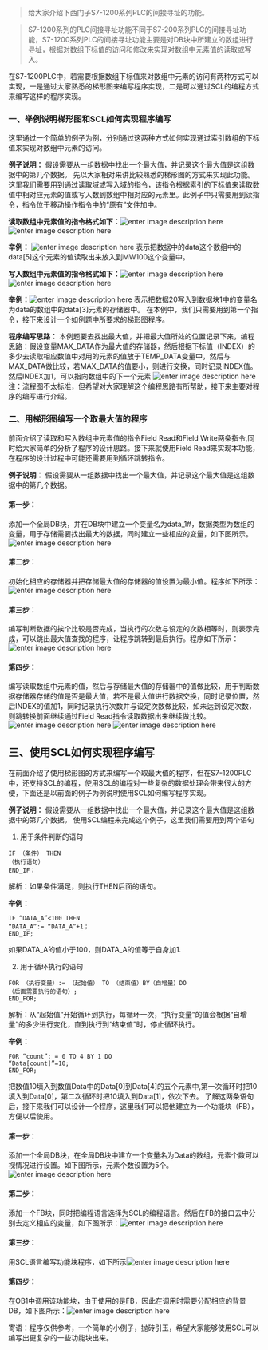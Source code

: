 >给大家介绍下西门子S7-1200系列PLC的间接寻址的功能。  

>S7-1200系列的PLC间接寻址功能不同于S7-200系列PLC的间接寻址功能，S7-1200系列PLC的间接寻址功能主要是对DB块中所建立的数组进行寻址，根据对数组下标值的访问和修改来实现对数组中元素值的读取或写入。

在S7-1200PLC中，若需要根据数组下标值来对数组中元素的访问有两种方式可以实现，一是通过大家熟悉的梯形图来编写程序实现，二是可以通过SCL的编程方式来编写这样的程序实现。

### 一、举例说明梯形图和SCL如何实现程序编写
这里通过一个简单的例子为例，分别通过这两种方式如何实现通过索引数组的下标值来实现对数组中元素的访问。

**例子说明：**
假设需要从一组数据中找出一个最大值，并记录这个最大值是这组数据中的第几个数据。
先以大家相对来讲比较熟悉的梯形图的方式来实现此功能。这里我们需要用到通过读取域或写入域的指令，该指令根据索引的下标值来读取数值中相对应元素的值或写入数到数组中相对应的元素里。此例子中只需要用到读指令，指令位于移动操作指令中的“原有”文件加中。

**读取数组中元素值的指令格式如下：**![enter image description here](https://cdn.jsdelivr.net/gh/asckye/blog_imgs@main/article/How_to_use_LAD_and_SCL_to_implement_the_indirect_address_function_of_S7_1200/10.jpg)
![enter image description here](https://cdn.jsdelivr.net/gh/asckye/blog_imgs@main/article/How_to_use_LAD_and_SCL_to_implement_the_indirect_address_function_of_S7_1200/20.jpg)

**举例：**
![enter image description here](https://cdn.jsdelivr.net/gh/asckye/blog_imgs@main/article/How_to_use_LAD_and_SCL_to_implement_the_indirect_address_function_of_S7_1200/30.jpg)
表示把数据中的data这个数组中的data[5]这个元素的值读取出来放入到MW100这个变量中。

**写入数组中元素值的指令格式如下：**![enter image description here](https://cdn.jsdelivr.net/gh/asckye/blog_imgs@main/article/How_to_use_LAD_and_SCL_to_implement_the_indirect_address_function_of_S7_1200/40.jpg)
![enter image description here](https://cdn.jsdelivr.net/gh/asckye/blog_imgs@main/article/How_to_use_LAD_and_SCL_to_implement_the_indirect_address_function_of_S7_1200/50.jpg)

**举例：**![enter image description here](https://cdn.jsdelivr.net/gh/asckye/blog_imgs@main/article/How_to_use_LAD_and_SCL_to_implement_the_indirect_address_function_of_S7_1200/60.jpg)
表示把数据20写入到数据块1中的变量名为data的数组中的data[3]元素的存储器中。
在本例中，我们只需要用到第一个指令，接下来设计一个如例题中所要求的梯形图程序。

**程序编写思路：**
本例题要去找出最大值，并把最大值所处的位置记录下来，编程思路：假设变量MAX_DATA作为最大值的存储器，然后根据下标值（INDEX）的多少去读取相应数值中对用的元素的值放于TEMP_DATA变量中，然后与MAX_DATA做比较，若MAX_DATA的值要小，则进行交换，同时记录INDEX值。然后INDEX加1，可以指向数组中的下一个元素
![enter image description here](https://cdn.jsdelivr.net/gh/asckye/blog_imgs@main/article/How_to_use_LAD_and_SCL_to_implement_the_indirect_address_function_of_S7_1200/70.jpg)
注：流程图不太标准，但希望对大家理解这个编程思路有所帮助，接下来主要对程序的编写进行介绍。

### 二、用梯形图编写一个取最大值的程序
前面介绍了读取和写入数组中元素值的指令Field Read和Field Write两条指令,同时给大家简单的分析了程序的设计思路。接下来就使用Field Read来实现本功能，在程序的设计过程中可能还需要用到循环跳转指令。

**例子说明：**
假设需要从一组数据中找出一个最大值，并记录这个最大值是这组数据中的第几个数据。

#### 第一步：
添加一个全局DB块，并在DB块中建立一个变量名为data_1#，数据类型为数组的变量，用于存储需要找出最大的数据，同时建立一些相应的变量，如下图所示。
![enter image description here](https://cdn.jsdelivr.net/gh/asckye/blog_imgs@main/article/How_to_use_LAD_and_SCL_to_implement_the_indirect_address_function_of_S7_1200/80.jpg)
#### 第二步：
初始化相应的存储器并把存储最大值的存储器的值设置为最小值。程序如下所示：![enter image description here](https://cdn.jsdelivr.net/gh/asckye/blog_imgs@main/article/How_to_use_LAD_and_SCL_to_implement_the_indirect_address_function_of_S7_1200/90.jpg)
#### 第三步：
编写判断数据的挨个比较是否完成，当执行的次数与设定的次数相等时，则表示完成，可以跳出最大值查找的程序，让程序跳转到最后执行。程序如下所示：![enter image description here](https://cdn.jsdelivr.net/gh/asckye/blog_imgs@main/article/How_to_use_LAD_and_SCL_to_implement_the_indirect_address_function_of_S7_1200/100.jpg)
#### 第四步：
编写读取数组中元素的值，然后与存储最大值的存储器中的值做比较，用于判断数据存储器存储的值是否是最大值，若不是最大值进行数据交换，同时记录位置，然后INDEX的值加1，同时记录执行次数并与设定次数做比较，如未达到设定次数，则跳转换前面继续通过Field Read指令读取数据出来继续做比较。![enter image description here](https://cdn.jsdelivr.net/gh/asckye/blog_imgs@main/code/How_to_use_LAD_and_SCL_to_implement_the_indirect_address_function_of_S7_1200/110.jpg)
![enter image description here](https://cdn.jsdelivr.net/gh/asckye/blog_imgs@main/article/How_to_use_LAD_and_SCL_to_implement_the_indirect_address_function_of_S7_1200/120.jpg)

##  三、使用SCL如何实现程序编写
在前面介绍了使用梯形图的方式来编写一个取最大值的程序，但在S7-1200PLC中，还支持SCL的编程，使用SCL的编程对一些复杂的数据处理会带来很大的方便，下面还是以前面的例子为例说明使用SCL如何编写程序实现。

**例子说明：**
假设需要从一组数据中找出一个最大值，并记录这个最大值是这组数据中的第几个数据。
使用SCL编程来完成这个例子，这里我们需要用到两个语句
1. 用于条件判断的语句
```scl
IF （条件） THEN
（执行语句）
END_IF；
```
   解析：如果条件满足，则执行THEN后面的语句。
   
 **举例：**
```scl
IF “DATA_A”<100 THEN
“DATA_A”:= “DATA_A”+1；
END_IF;
```
如果DATA_A的值小于100，则DATA_A的值等于自身加1.

2. 用于循环执行的语句 
```scl
FOR （执行变量）:= （起始值） TO （结束值）BY（自增量）DO
（后面需要执行的语句）;
END_FOR;
```
解析：从“起始值”开始循环到执行，每循环一次，“执行变量”的值会根据“自增量”的多少进行变化，直到执行到“结束值”时，停止循环执行。

**举例：**
```scl
FOR “count”: = 0 TO 4 BY 1 DO
“Data[count]”=10;
END_FOR;
```
把数值10填入到数值Data中的Data[0]到Data[4]的五个元素中,第一次循环时把10填入到Data[0]，第二次循环时把10填入到Data[1]，依次下去。
了解这两条语句后，接下来我们可以设计一个程序，这里我们可以把他建立为一个功能块（FB），方便以后使用。


#### 第一步：
添加一个全局DB块，在全局DB块中建立一个变量名为Data的数组，元素个数可以视情况进行设置。如下图所示，元素个数设置为5个。![enter image description here](https://cdn.jsdelivr.net/gh/asckye/blog_imgs@main/article/How_to_use_LAD_and_SCL_to_implement_the_indirect_address_function_of_S7_1200/130.jpg)

#### 第二步：
添加一个FB块，同时把编程语言选择为SCL的编程语言。然后在FB的接口去中分别去定义相应的变量，如下图所示：![enter image description here](https://cdn.jsdelivr.net/gh/asckye/blog_imgs@main/article/How_to_use_LAD_and_SCL_to_implement_the_indirect_address_function_of_S7_1200/140.jpg)

#### 第三步：
用SCL语言编写功能块程序，如下所示![enter image description here](https://cdn.jsdelivr.net/gh/asckye/blog_imgs@main/article/How_to_use_LAD_and_SCL_to_implement_the_indirect_address_function_of_S7_1200/150.jpg)

#### 第四步：
在OB1中调用该功能块，由于使用的是FB，因此在调用时需要分配相应的背景DB，如下图所示：![enter image description here](https://cdn.jsdelivr.net/gh/asckye/blog_imgs@main/article/How_to_use_LAD_and_SCL_to_implement_the_indirect_address_function_of_S7_1200/160.jpg)

寄语：程序仅供参考，一个简单的小例子，抛砖引玉，希望大家能够使用SCL可以编写出更复杂的一些功能块出来。
